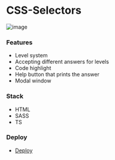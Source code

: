 # CSS-Selectors

![image](https://github.com/Asmat1k/CSS-Selectors/assets/113438950/9918e24b-d42a-4b8e-8ba3-77a57f9b7baf)

### Features
- Level system
- Accepting different answers for levels
- Code highlight
- Help button that prints the answer
- Modal window

### Stack
- HTML
- SASS
- TS

### Deploy
- [Deploy](https://css-selectors-asmat1k.netlify.app/)
